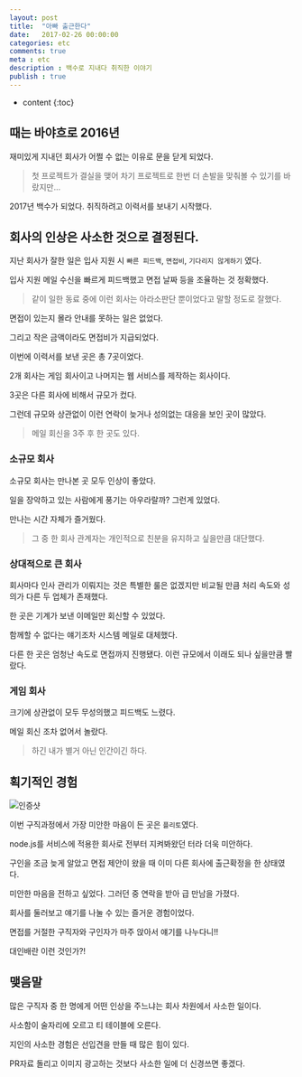 ```yaml
---
layout: post
title:  "아빠 출근한다"
date:   2017-02-26 00:00:00
categories: etc
comments: true
meta : etc
description : 백수로 지내다 취직한 이야기
publish : true
---
```


* content
{:toc}

## 때는 바야흐로 2016년

재미있게 지내던 회사가 어쩔 수 없는 이유로 문을 닫게 되었다.

> 첫 프로젝트가 결실을 맺어 차기 프로젝트로 한번 더 손발을 맞춰볼 수 있기를 바랐지만...

2017년 백수가 되었다. 취직하려고 이력서를 보내기 시작했다.


## 회사의 인상은 사소한 것으로 결정된다.

지난 회사가 잘한 일은 입사 지원 시 `빠른 피드백`, `면접비`, `기다리지 않게하기` 였다.

입사 지원 메일 수신을 빠르게 피드백했고 면접 날짜 등을 조율하는 것 정확했다.

> 같이 일한 동료 중에 이런 회사는 아라소판단 뿐이었다고 말할 정도로 잘했다.

면접이 있는지 몰라 안내를 못하는 일은 없었다.

그리고 작은 금액이라도 면접비가 지급되었다.


이번에 이력서를 보낸 곳은 총 7곳이었다.

2개 회사는 게임 회사이고 나머지는 웹 서비스를 제작하는 회사이다.

3곳은 다른 회사에 비해서 규모가 컸다.

그런데 규모와 상관없이 이런 연락이 늦거나 성의없는 대응을 보인 곳이 많았다.

> 메일 회신을 3주 후 한 곳도 있다.

### 소규모 회사

소규모 회사는 만나본 곳 모두 인상이 좋았다.

일을 장악하고 있는 사람에게 풍기는 아우라랄까? 그런게 있었다.

만나는 시간 자체가 즐거웠다.

> 그 중 한 회사 관계자는 개인적으로 친분을 유지하고 싶을만큼 대단했다.

### 상대적으로 큰 회사

회사마다 인사 관리가 이뤄지는 것은 특별한 룰은 없겠지만 비교될 만큼 처리 속도와 성의가 다른 두 업체가 존재했다.

한 곳은 기계가 보낸 이메일만 회신할 수 있었다.

함께할 수 없다는 얘기조차 시스템 메일로 대체했다.

다른 한 곳은 엄청난 속도로 면접까지 진행됐다. 이런 규모에서 이래도 되나 싶을만큼 빨랐다.

### 게임 회사

크기에 상관없이 모두 무성의했고 피드백도 느렸다.

메일 회신 조차 없어서 놀랐다.

> 하긴 내가 별거 아닌 인간이긴 하다.

## 획기적인 경험

![인증샷](/images/flitto.png)

이번 구직과정에서 가장 미안한 마음이 든 곳은 `플리토`였다.

node.js를 서비스에 적용한 회사로 전부터 지켜봐왔던 터라 더욱 미안하다.

구인을 조금 늦게 알았고 면접 제안이 왔을 때 이미 다른 회사에 출근확정을 한 상태였다.

미안한 마음을 전하고 싶었다. 그러던 중 연락을 받아 급 만남을 가졌다.

회사를 둘러보고 얘기를 나눌 수 있는 즐거운 경험이었다.

면접를 거절한 구직자와 구인자가 마주 앉아서 얘기를 나누다니!!

대인배란 이런 것인가?!

## 맺음말

많은 구직자 중 한 명에게 어떤 인상을 주느냐는 회사 차원에서 사소한 일이다.

사소함이 술자리에 오르고 티 테이블에 오른다.

지인의 사소한 경험은 선입견을 만들 때 많은 힘이 있다.

PR자료 돌리고 이미지 광고하는 것보다 사소한 일에 더 신경쓰면 좋겠다.